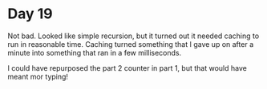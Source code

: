 # Day 19

Not bad. Looked like simple recursion, but it turned out it needed caching to run in reasonable time. Caching turned something that I gave up on after a minute into something that ran in a few milliseconds.

I could have repurposed the part 2 counter in part 1, but that would have meant mor typing!

